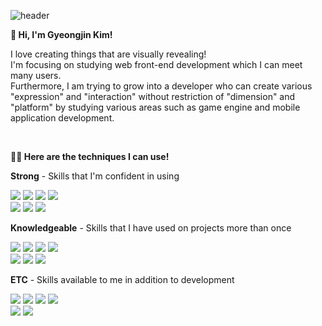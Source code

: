 ![header](https://capsule-render.vercel.app/api?type=waving&color=9ab1ff&height=220&section=header&text=✨Welcome%20to%20my%20github✨&desc=I'm%20Gyeongjin%20Kim,%20a%20Front-end%20Developer&fontSize=40&&fontColor=ffffff&animation=twinkling&fontAlignY=30&descAlignY=45)

**👋 Hi, I'm Gyeongjin Kim!**

I love creating things that are visually revealing!<br/>I'm focusing on studying web front-end development which I can meet many users. <br/>Furthermore, I am trying to grow into a developer who can create various "expression" and "interaction" without restriction of "dimension" and "platform" by studying various areas such as game engine and mobile application development.

<br/>

**👩‍💻 Here are the techniques I can use!**

**Strong** - Skills that I'm confident in using

  <img src="https://img.shields.io/badge/html5-E34F26?style=for-the-badge&logo=html5&logoColor=white">  <img src="https://img.shields.io/badge/CSS3-1572B6?style=for-the-badge&logo=CSS3&logoColor=white">
  <img src="https://img.shields.io/badge/Javascript-F7DF1E?style=for-the-badge&logo=JavaScript&logoColor=white"> <img src="https://img.shields.io/badge/Python-3776AB?style=for-the-badge&logo=Python&logoColor=white"><br/>
  <img src="https://img.shields.io/badge/React-61DAFB?style=for-the-badge&logo=React&logoColor=white">  <img src="https://img.shields.io/badge/Vue.js-4FC08D?style=for-the-badge&logo=Vue.js&logoColor=white">  <img src="https://img.shields.io/badge/Unity-000000?style=for-the-badge&logo=Unity&logoColor=white">
  
**Knowledgeable** - Skills that I have used on projects more than once

<img src="https://img.shields.io/badge/Flutter-02569B?style=for-the-badge&logo=Flutter&logoColor=white"> <img src="https://img.shields.io/badge/Processing-006699?style=for-the-badge&logo=ProcessingFoundation&logoColor=white"> <img src="https://img.shields.io/badge/Godot Engine-478CBF?style=for-the-badge&logo=GodotEngine&logoColor=white"> <img src="https://img.shields.io/badge/Three.js-000000?style=for-the-badge&logo=Three.js&logoColor=white">
<br/>
<img src="https://img.shields.io/badge/AWS EC2-FF9900?style=for-the-badge&logo=AmazonEC2&logoColor=white"> <img src="https://img.shields.io/badge/AWS Route 53-8c4fff?style=for-the-badge&logo=AmazonRoute53&logoColor=white"> <img src="https://img.shields.io/badge/Express-000000?style=for-the-badge&logo=Express&logoColor=white">

**ETC** - Skills available to me in addition to development

<img src="https://img.shields.io/badge/Git-f05032?style=for-the-badge&logo=Git&logoColor=white"> <img src="https://img.shields.io/badge/Github-181717?style=for-the-badge&logo=github&logoColor=white"> <img src="https://img.shields.io/badge/Notion-000000?style=for-the-badge&logo=notion&logoColor=white"> <img src="https://img.shields.io/badge/Slack-4a154b?style=for-the-badge&logo=slack&logoColor=white"> 
<br/>
<img src="https://img.shields.io/badge/Adobe Illustrator-ff9a00?style=for-the-badge&logo=adobeillustrator&logoColor=white"> <img src="https://img.shields.io/badge/Adobe photoshop-31a8ff?style=for-the-badge&logo=adobephotoshop&logoColor=white"> 

